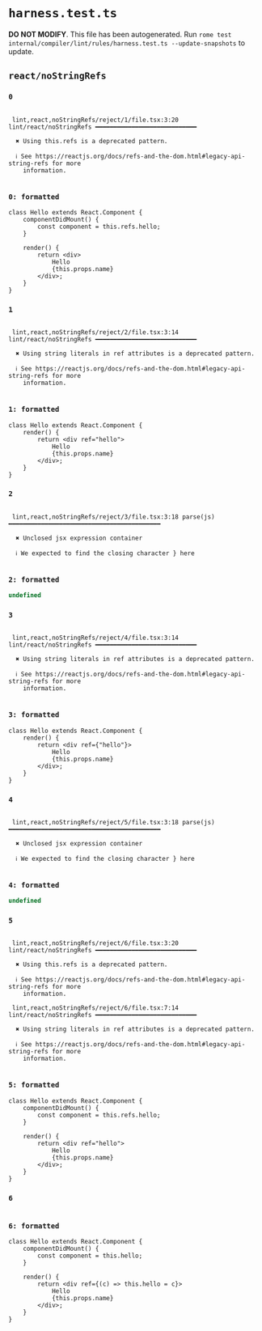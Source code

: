 # `harness.test.ts`

**DO NOT MODIFY**. This file has been autogenerated. Run `rome test internal/compiler/lint/rules/harness.test.ts --update-snapshots` to update.

## `react/noStringRefs`

### `0`

```

 lint,react,noStringRefs/reject/1/file.tsx:3:20 lint/react/noStringRefs ━━━━━━━━━━━━━━━━━━━━━━━━━━━━

  ✖ Using this.refs is a deprecated pattern.

  ℹ See https://reactjs.org/docs/refs-and-the-dom.html#legacy-api-string-refs for more
    information.


```

### `0: formatted`

```tsx
class Hello extends React.Component {
	componentDidMount() {
		const component = this.refs.hello;
	}

	render() {
		return <div>
			Hello 
			{this.props.name}
		</div>;
	}
}

```

### `1`

```

 lint,react,noStringRefs/reject/2/file.tsx:3:14 lint/react/noStringRefs ━━━━━━━━━━━━━━━━━━━━━━━━━━━━

  ✖ Using string literals in ref attributes is a deprecated pattern.

  ℹ See https://reactjs.org/docs/refs-and-the-dom.html#legacy-api-string-refs for more
    information.


```

### `1: formatted`

```tsx
class Hello extends React.Component {
	render() {
		return <div ref="hello">
			Hello 
			{this.props.name}
		</div>;
	}
}

```

### `2`

```

 lint,react,noStringRefs/reject/3/file.tsx:3:18 parse(js) ━━━━━━━━━━━━━━━━━━━━━━━━━━━━━━━━━━━━━━━━━━

  ✖ Unclosed jsx expression container

  ℹ We expected to find the closing character } here


```

### `2: formatted`

```javascript
undefined
```

### `3`

```

 lint,react,noStringRefs/reject/4/file.tsx:3:14 lint/react/noStringRefs ━━━━━━━━━━━━━━━━━━━━━━━━━━━━

  ✖ Using string literals in ref attributes is a deprecated pattern.

  ℹ See https://reactjs.org/docs/refs-and-the-dom.html#legacy-api-string-refs for more
    information.


```

### `3: formatted`

```tsx
class Hello extends React.Component {
	render() {
		return <div ref={"hello"}>
			Hello 
			{this.props.name}
		</div>;
	}
}

```

### `4`

```

 lint,react,noStringRefs/reject/5/file.tsx:3:18 parse(js) ━━━━━━━━━━━━━━━━━━━━━━━━━━━━━━━━━━━━━━━━━━

  ✖ Unclosed jsx expression container

  ℹ We expected to find the closing character } here


```

### `4: formatted`

```javascript
undefined
```

### `5`

```

 lint,react,noStringRefs/reject/6/file.tsx:3:20 lint/react/noStringRefs ━━━━━━━━━━━━━━━━━━━━━━━━━━━━

  ✖ Using this.refs is a deprecated pattern.

  ℹ See https://reactjs.org/docs/refs-and-the-dom.html#legacy-api-string-refs for more
    information.

 lint,react,noStringRefs/reject/6/file.tsx:7:14 lint/react/noStringRefs ━━━━━━━━━━━━━━━━━━━━━━━━━━━━

  ✖ Using string literals in ref attributes is a deprecated pattern.

  ℹ See https://reactjs.org/docs/refs-and-the-dom.html#legacy-api-string-refs for more
    information.


```

### `5: formatted`

```tsx
class Hello extends React.Component {
	componentDidMount() {
		const component = this.refs.hello;
	}

	render() {
		return <div ref="hello">
			Hello 
			{this.props.name}
		</div>;
	}
}

```

### `6`

```

```

### `6: formatted`

```tsx
class Hello extends React.Component {
	componentDidMount() {
		const component = this.hello;
	}

	render() {
		return <div ref={(c) => this.hello = c}>
			Hello 
			{this.props.name}
		</div>;
	}
}

```
